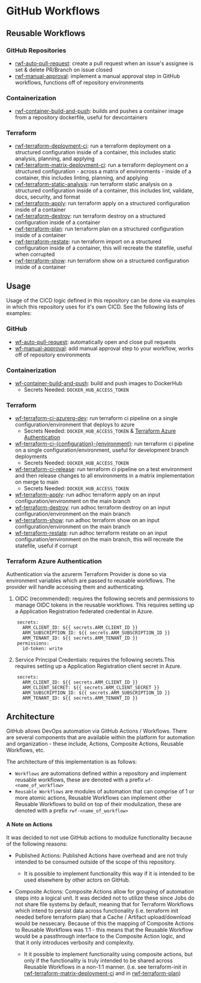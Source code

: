 # GitHub Workflows

## Reusable Workflows

### GitHub Repositories
- [rwf-auto-pull-request](../../.github/workflows/rwf-auto-pull-request.yaml): create a pull request when an issue's assignee is set & delete PR/Branch on issue closed
- [rwf-manual-approval](../../.github/workflows/rwf-manual-approval.yaml): implement a manual approval step in GitHub workflows, functions off of repository environments

### Containerization 
- [rwf-container-build-and-push](.github/workflows/rwf-container-build-and-push.yaml): builds and pushes a container image from a repository dockerfile, useful for devcontainers

### Terraform
- [rwf-terraform-deployment-ci](.github/workflows/rwf-terraform-deployment-ci.yaml): run a terraform deployment on a structured configuration inside of a container, this includes static analysis, planning, and applying
- [rwf-terraform-matrix-deployment-ci](.github/workflows/rwf-terraform-matrix-deployment-ci.yaml): run a terraform deployment on a structured configuration - across a matrix of environments - inside of a container, this includes linting, planning, and applying
- [rwf-terraform-static-analysis](.github/workflows/rwf-terraform-static-analysis.yaml): run terraform static analysis on a structured configuration inside of a container, this includes lint, validate, docs, security, and format
- [rwf-terraform-apply](.github/workflows/rwf-terraform-apply.yaml): run terraform apply on a structured configuration inside of a container
- [rwf-terraform-destroy](.github/workflows/rwf-terraform-destroy.yaml): run terraform destroy on a structured configuration inside of a container
- [rwf-terraform-plan](.github/workflows/rwf-terraform-plan.yaml): run terraform plan on a structured configuration inside of a container
- [rwf-terraform-restate](.github/workflows/rwf-terraform-restate.yaml): run terraform import on a structured configuration inside of a container, this will recreate the statefile, useful when corrupted
- [rwf-terraform-show](.github/workflows/rwf-terraform-show.yaml): run terraform show on a structured configuration inside of a container


## Usage

Usage of the CICD logic defined in this repository can be done via examples in which this repository uses for it's own CICD. See the following lists of examples:

### GitHub
- [wf-auto-pull-request](../../.github/workflows/wf-auto-pull-request.yaml): automatically open and close pull requests
- [wf-manual-approval](../../.github/workflows/wf-manual-approval.yaml): add manual approval step to your workflow, works off of repository environments

### Containerization
- [wf-container-build-and-push](../../.github/workflows/wf-container-build-and-push.yaml): build and push images to DockerHub
  - Secrets Needed: `DOCKER_HUB_ACCESS_TOKEN`

### Terraform

- [wf-terraform-ci-azurerg-dev](.github/workflows/wf-terraform-ci-azurerg-dev.yaml): run terraform ci pipeline on a single configuration/environment that deploys to azure
  - Secrets Needed: `DOCKER_HUB_ACCESS_TOKEN` & [Terraform Azure Authentication](#terraform-azure-authentication)
- [wf-terraform-ci-{configuration}-{environment}](.github/workflows/wf-terraform-ci-example-dev.yaml): run terraform ci pipeline on a single configuration/environment, useful for development branch deployments
    - Secrets Needed: `DOCKER_HUB_ACCESS_TOKEN`
- [wf-terraform-ci-release](.github/workflows/wf-terraform-ci-release.yaml): run terraform ci pipeline on a test environment and then release changes to all environments in a matrix implementation on merge to main
    - Secrets Needed: `DOCKER_HUB_ACCESS_TOKEN`
- [wf-terraform-apply](.github/workflows/wf-terraform-apply.yaml): run adhoc terraform apply on an input configuration/environment on the main branch
- [wf-terraform-destroy](.github/workflows/wf-terraform-destroy.yaml): run adhoc terraform destroy on an input configuration/environment on the main branch
- [wf-terraform-show](.github/workflows/wf-terraform-show.yaml): run adhoc terraform show on an input configuration/environment on the main branch
- [wf-terraform-restate](.github/workflows/wf-terraform-restate.yaml): run adhoc terraform restate on an input configuration/environment on the main branch, this will recreate the statefile, useful if corrupt

### Terraform Azure Authentication

Authentication via the azurerm Terraform Provider is done so via environment variables which are passed to reusable workflows. The provider will handle accessing them and authenticating. 

1. OIDC (recommended): requires the following secrets and permissions to manage OIDC tokens in the reusable workflows. This requires setting up a Application Registration federated credential in Azure.
  
```
    secrets:
      ARM_CLIENT_ID: ${{ secrets.ARM_CLIENT_ID }}
      ARM_SUBSCRIPTION_ID: ${{ secrets.ARM_SUBSCRIPTION_ID }}
      ARM_TENANT_ID: ${{ secrets.ARM_TENANT_ID }}
    permissions:
      id-token: write
```

2. Service Principal Credentials: requires the following secrets.This requires setting up a Application Registration client secret in Azure.

```
    secrets:
      ARM_CLIENT_ID: ${{ secrets.ARM_CLIENT_ID }}
      ARM_CLIENT_SECRET: ${{ secrets.ARM_CLIENT_SECRET }}
      ARM_SUBSCRIPTION_ID: ${{ secrets.ARM_SUBSCRIPTION_ID }}
      ARM_TENANT_ID: ${{ secrets.ARM_TENANT_ID }}
```

##  Architecture

GitHub allows DevOps automation via GitHub Actions / Workflows. There are several components that are available within the platform for automation and organization - these include, Actions, Composite Actions, Reusable Workflows, etc.

The architecture of this implementation is as follows:

- `Workflows` are automations defined within a repository and implement reusable workflows, these are denoted with a prefix `wf-<name_of_workflow>`
- `Reusable Workflows` are modules of automation that can comprise of 1 or more atomic actions, Reusable Workflows can implement other Reusable Workflows to build on top of their modulization, these are denoted with a prefix `rwf-<name_of_workflow>`

#### A Note on Actions

It was decided to not use GitHub actions to modulize functionality because of the following reasons:

- Published Actions: Published Actions have overhead and are not truly intended to be consumed outside of the scope of this repository. 
    - It is possible to implement functionality this way if it is intended to be used elsewhere by other actors on GitHub.

- Composite Actions: Composite Actions allow for grouping of automation steps into a logical unit. It was decided not to utilize these since Jobs do not share file systems by default, meaning that for Terraform Workflows which intend to persist data across functionality (i.e. terraform init needed before terraform plan) that a Cache / Artifact upload/download would be nessecary. Because of this the mapping of Composite Actions to Reusable Workflows was 1:1 - this means that the Reusable Workflow would be a passthrough interface to the Composite Action logic, and that it only introduces verbosity and complexity. 
    - It it possible to implement functionality using composite actions, but only if the functionality is truly intended to be shared across Reusable Workflows in a non-1:1 manner. (i.e. see terraform-init in [rwf-terraform-matrix-deployment-ci](.github/workflows/rwf-terraform-matrix-deployment-ci.yaml) and in [rwf-terraform-plan](.github/workflows/rwf-terraform-plan.yaml))